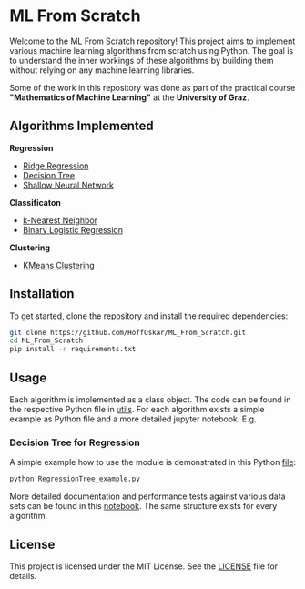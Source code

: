 # ML From Scratch

Welcome to the ML From Scratch repository! This project aims to implement various machine learning algorithms from scratch using Python. The goal is to understand the inner workings of these algorithms by building them without relying on any machine learning libraries.

Some of the work in this repository was done as part of the practical course **"Mathematics of Machine Learning"** at the **University of Graz**.

## Algorithms Implemented

**Regression**
- [Ridge Regression](Regression/Ridge.ipynb)
- [Decision Tree](Regression/RegTree.ipynb)
- [Shallow Neural Network](Regression/MLP.ipynb)

**Classificaton**
- [k-Nearest Neighbor](Classification/KNN.ipynb)
- [Binary Logistic Regression](Classification/LogReg.ipynb)

**Clustering**
- [KMeans Clustering](Clustering/KMeans.ipynb)

## Installation

To get started, clone the repository and install the required dependencies:

```bash
git clone https://github.com/HoffOskar/ML_From_Scratch.git
cd ML_From_Scratch
pip install -r requirements.txt
```

## Usage

Each algorithm is implemented as a class object. The code can be found in the respective Python file in [utils](utils/). For each algorithm exists a simple example as Python file and a more detailed jupyter notebook. E.g.

### Decision Tree for Regression

A simple example how to use the module is demonstrated in this Python [file](example_RegTree.py):
```bash
python RegressionTree_example.py
```
More detailed documentation and performance tests against various data sets can be found in this [notebook](Regression/RegTree.ipynb). The same structure exists for every algorithm. 

## License

This project is licensed under the MIT License. See the [LICENSE](LICENSE) file for details.